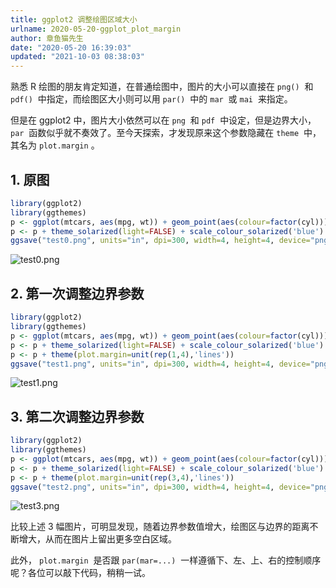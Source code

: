 ```yaml
---
title: ggplot2 调整绘图区域大小
urlname: 2020-05-20-ggplot_plot_margin
author: 章鱼猫先生
date: "2020-05-20 16:39:03"
updated: "2021-10-03 08:38:03"
---
```


熟悉 R 绘图的朋友肯定知道，在普通绘图中，图片的大小可以直接在 `png()`  和 `pdf()`  中指定，而绘图区大小则可以用 `par()`  中的 `mar`  或 `mai`  来指定。

但是在 ggplot2 中，图片大小依然可以在 `png`  和 `pdf`  中设定，但是边界大小， `par`  函数似乎就不奏效了。至今天探索，才发现原来这个参数隐藏在 `theme`  中，其名为 `plot.margin` 。

## 1. 原图

```r
library(ggplot2)
library(ggthemes)
p <- ggplot(mtcars, aes(mpg, wt)) + geom_point(aes(colour=factor(cyl))) + guides(color=F)
p <- p + theme_solarized(light=FALSE) + scale_colour_solarized('blue')
ggsave("test0.png", units="in", dpi=300, width=4, height=4, device="png")
```

![test0.png](https://shub-1251708715.cos.ap-guangzhou.myqcloud.com/elog-cookbook-img/FsVQvwY2GAZJJU8-Uc8wHbB001in.png)

## 2. 第一次调整边界参数

```r
library(ggplot2)
library(ggthemes)
p <- ggplot(mtcars, aes(mpg, wt)) + geom_point(aes(colour=factor(cyl))) + guides(color=F)
p <- p + theme_solarized(light=FALSE) + scale_colour_solarized('blue')
p <- p + theme(plot.margin=unit(rep(1,4),'lines'))
ggsave("test1.png", units="in", dpi=300, width=4, height=4, device="png")
```

![test1.png](https://shub-1251708715.cos.ap-guangzhou.myqcloud.com/elog-cookbook-img/FlT7xm5tQQjc489eE0zd9BaCBR2v.png)

## 3. 第二次调整边界参数

```r
library(ggplot2)
library(ggthemes)
p <- ggplot(mtcars, aes(mpg, wt)) + geom_point(aes(colour=factor(cyl))) + guides(color=F)
p <- p + theme_solarized(light=FALSE) + scale_colour_solarized('blue')
p <- p + theme(plot.margin=unit(rep(3,4),'lines'))
ggsave("test2.png", units="in", dpi=300, width=4, height=4, device="png")
```

![test3.png](https://shub-1251708715.cos.ap-guangzhou.myqcloud.com/elog-cookbook-img/FlHN-gS_YGQorvGsJYBcIPSteTs2.png)

比较上述 3 幅图片，可明显发现，随着边界参数值增大，绘图区与边界的距离不断增大，从而在图片上留出更多空白区域。

此外， `plot.margin`  是否跟 `par(mar=...)`  一样遵循下、左、上、右的控制顺序呢？各位可以敲下代码，稍稍一试。
